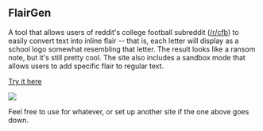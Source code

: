 FlairGen
----------------------------

A tool that allows users of reddit's college football subreddit ([/r/cfb](http://reddit.com/r/cfb/)) to easily convert text into inline flair -- that is, each letter will display as a school logo somewhat resembling that letter. The result looks like a ransom note, but it's still pretty cool. The site also includes a sandbox mode that allows users to add specific flair to regular text.

[Try it here](http://flairgen.herokuapp.com/)

![](http://i.imgur.com/lc1qwYB.png)

Feel free to use for whatever, or set up another site if the one above goes down.
